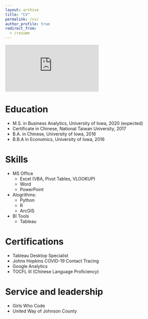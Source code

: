 ```yaml
---
layout: archive
title: "CV"
permalink: /cv/
author_profile: true
redirect_from:
  - /resume
---
```


<embed src="https://github.com/newing21/newing21.github.io/blob/master/files/Resume%20-%20Nathan%20Ewing.pdf" />

Education
======
* M.S. in Business Analytics, University of Iowa, 2020 (expected)
* Certificate in Chinese, National Taiwan University, 2017
* B.A. in Chinese, University of Iowa, 2016
* B.B.A in Economics, University of Iowa, 2016
  
Skills
======
* MS Office
  * Excel (VBA, Pivot Tables, VLOOKUP)
  * Word
  * PowerPoint
* Alogrithms:
  * Python
  * R
  * ArcGIS
* BI Tools
  * Tableau

Certifications
======
* Tableau Desktop Specialist
* Johns Hopkins COVID-19 Contact Tracing
* Google Analytics
* TOCFL III (Chinese Language Proficiency)
 
Service and leadership
======
* Girls Who Code
* United Way of Johnson County
